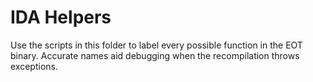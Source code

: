 # IDA Helpers

Use the scripts in this folder to label every possible function in the EOT binary. Accurate names aid debugging when the recompilation throws exceptions.
